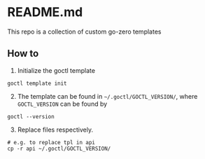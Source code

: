 # README.md

This repo is a collection of custom go-zero templates

## How to

1. Initialize the goctl template
```
goctl template init
```

2. The template can be found in `~/.goctl/GOCTL_VERSION/`, where `GOCTL_VERSION` can be found by
```
goctl --version
```
3. Replace files respectively. 
```
# e.g. to replace tpl in api
cp -r api ~/.goctl/GOCTL_VERSION/
```
